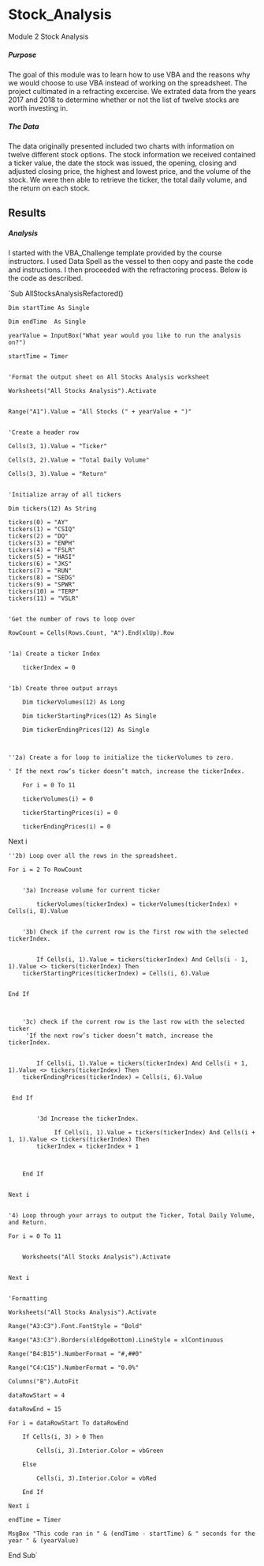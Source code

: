 # Stock_Analysis
Module 2 Stock Analysis
##### Purpose

The goal of this module was to learn how to use VBA and the reasons why we would choose to use VBA instead of working on the spreadsheet. The project cultimated in a refracting excercise. We extrated data from the years 2017 and 2018 to determine whether or not the list of twelve stocks are worth investing in.

##### The Data

The data originally presented included two charts with information on twelve different stock options. The stock information we received contained a ticker value, the date the stock was issued, the opening, closing and adjusted closing price, the highest and lowest price, and the volume of the stock. We were then able to retrieve the ticker, the total daily volume, and the return on each stock.


## Results

##### Analysis

I started with the VBA_Challenge template provided by the course instructors. I used Data Spell as the vessel to then copy and paste the code and instructions. I then proceeded with the refractoring process. Below is the code as described.

`Sub AllStocksAnalysisRefactored()


    Dim startTime As Single
    
    Dim endTime  As Single

    yearValue = InputBox("What year would you like to run the analysis on?")

    startTime = Timer
    
    
    'Format the output sheet on All Stocks Analysis worksheet
    
    Worksheets("All Stocks Analysis").Activate
    
    
    Range("A1").Value = "All Stocks (" + yearValue + ")"
    
    
    'Create a header row
    
    Cells(3, 1).Value = "Ticker"
    
    Cells(3, 2).Value = "Total Daily Volume"
    
    Cells(3, 3).Value = "Return"
    

    'Initialize array of all tickers
    
    Dim tickers(12) As String
    
    tickers(0) = "AY"
    tickers(1) = "CSIQ"
    tickers(2) = "DQ"
    tickers(3) = "ENPH"
    tickers(4) = "FSLR"
    tickers(5) = "HASI"
    tickers(6) = "JKS"
    tickers(7) = "RUN"
    tickers(8) = "SEDG"
    tickers(9) = "SPWR"
    tickers(10) = "TERP"
    tickers(11) = "VSLR"
    
    
    'Get the number of rows to loop over
    
    RowCount = Cells(Rows.Count, "A").End(xlUp).Row
    
    
    '1a) Create a ticker Index
    
        tickerIndex = 0
        

    '1b) Create three output arrays
        
        Dim tickerVolumes(12) As Long
        
        Dim tickerStartingPrices(12) As Single

        Dim tickerEndingPrices(12) As Single

    
    
    ''2a) Create a for loop to initialize the tickerVolumes to zero.
    
    ' If the next row’s ticker doesn’t match, increase the tickerIndex.

        For i = 0 To 11
        
        tickerVolumes(i) = 0
        
        tickerStartingPrices(i) = 0
        
        tickerEndingPrices(i) = 0
        
        
Next i


        
    ''2b) Loop over all the rows in the spreadsheet.
    
    For i = 2 To RowCount
    
    
        '3a) Increase volume for current ticker
        
            tickerVolumes(tickerIndex) = tickerVolumes(tickerIndex) + Cells(i, 8).Value
    
    
        '3b) Check if the current row is the first row with the selected tickerIndex.
        
            
            If Cells(i, 1).Value = tickers(tickerIndex) And Cells(i - 1, 1).Value <> tickers(tickerIndex) Then
        tickerStartingPrices(tickerIndex) = Cells(i, 6).Value
        
        
    End If
            
        
        
        '3c) check if the current row is the last row with the selected ticker
         'If the next row’s ticker doesn’t match, increase the tickerIndex.
        
            
            If Cells(i, 1).Value = tickers(tickerIndex) And Cells(i + 1, 1).Value <> tickers(tickerIndex) Then
        tickerEndingPrices(tickerIndex) = Cells(i, 6).Value
        
        
     End If


            '3d Increase the tickerIndex.
            
                 If Cells(i, 1).Value = tickers(tickerIndex) And Cells(i + 1, 1).Value <> tickers(tickerIndex) Then
            tickerIndex = tickerIndex + 1
            
            
            
        End If
        
    
    Next i
    
    
    '4) Loop through your arrays to output the Ticker, Total Daily Volume, and Return.
    
    For i = 0 To 11
    
        
        Worksheets("All Stocks Analysis").Activate
        
        
    Next i
    
    
    'Formatting
    
    Worksheets("All Stocks Analysis").Activate
    
    Range("A3:C3").Font.FontStyle = "Bold"
    
    Range("A3:C3").Borders(xlEdgeBottom).LineStyle = xlContinuous
    
    Range("B4:B15").NumberFormat = "#,##0"
    
    Range("C4:C15").NumberFormat = "0.0%"
    
    Columns("B").AutoFit

    dataRowStart = 4
    
    dataRowEnd = 15

    For i = dataRowStart To dataRowEnd
        
        If Cells(i, 3) > 0 Then
            
            Cells(i, 3).Interior.Color = vbGreen
            
        Else
        
            Cells(i, 3).Interior.Color = vbRed
            
        End If
        
    Next i
 
    endTime = Timer
    
    MsgBox "This code ran in " & (endTime - startTime) & " seconds for the year " & (yearValue)



End Sub`
